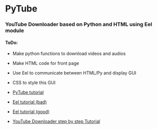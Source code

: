 # PyTube

### YouTube Downloader based on Python and HTML using Eel module

#### ToDo:
  - Make python functions to download videos and audios
  - Make HTML code for front page
  - Use Eel to communicate between HTML/Py and display GUI
  - CSS to style this GUI

- [PyTube tutorial](https://towardsdatascience.com/build-a-youtube-downloader-with-python-8ef2e6915d97)
- [Eel tutorial (bad)](https://www.youtube.com/watch?v=vKyKZlPqO8I)
- [Eel tutorial (good)](https://www.youtube.com/watch?v=8eeUV1RHkmw)
- [YouTube Downloader step by step Tutorial](https://medium.com/@Moorad/how-i-made-my-own-youtube-downloader-using-javascript-and-node-js-160b172f6e10) 
